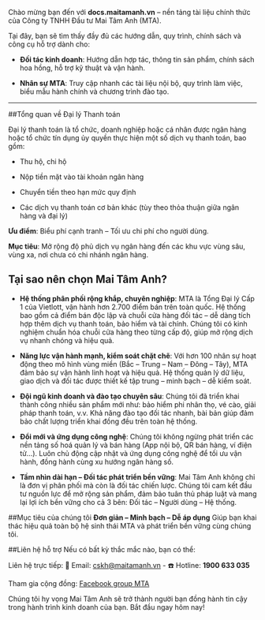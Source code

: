 
Chào mừng bạn đến với **docs.maitamanh.vn** – nền tảng tài liệu chính thức của Công ty TNHH Đầu tư Mai Tâm Anh (MTA).

Tại đây, bạn sẽ tìm thấy đầy đủ các hướng dẫn, quy trình, chính sách và công cụ hỗ trợ dành cho:

* **Đối tác kinh doanh**:
Hướng dẫn hợp tác, thông tin sản phẩm, chính sách hoa hồng, hỗ trợ kỹ thuật và vận hành.

* **Nhân sự MTA**:
Truy cập nhanh các tài liệu nội bộ, quy trình làm việc, biểu mẫu hành chính và chương trình đào tạo.
***

##Tổng quan về Đại lý Thanh toán

Đại lý thanh toán là tổ chức, doanh nghiệp hoặc cá nhân được ngân hàng hoặc tổ chức tín dụng ủy quyền thực hiện một số dịch vụ thanh toán, bao gồm:

* Thu hộ, chi hộ

* Nộp tiền mặt vào tài khoản ngân hàng

* Chuyển tiền theo hạn mức quy định

* Các dịch vụ thanh toán cơ bản khác (tùy theo thỏa thuận giữa ngân hàng và đại lý)

**Ưu điểm**: Biểu phí cạnh tranh – Tối ưu chi phí cho người dùng.

**Mục tiêu**: Mở rộng độ phủ dịch vụ ngân hàng đến các khu vực vùng sâu, vùng xa, nơi chưa có chi nhánh ngân hàng.

## Tại sao nên chọn Mai Tâm Anh?

   * **Hệ thống phân phối rộng khắp, chuyên nghiệp**:
MTA là Tổng Đại lý Cấp 1 của Vietlott, vận hành hơn 2.700 điểm bán trên toàn quốc.
Hệ thống bao gồm cả điểm bán độc lập và chuỗi cửa hàng đối tác – dễ dàng tích hợp thêm dịch vụ thanh toán, bảo hiểm và tài chính.
Chúng tôi có kinh nghiệm chuẩn hóa chuỗi cửa hàng theo từng cấp độ, giúp mở rộng dịch vụ nhanh chóng và hiệu quả.

   * **Năng lực vận hành mạnh, kiểm soát chặt chẽ**:
Với hơn 100 nhân sự hoạt động theo mô hình vùng miền (Bắc – Trung – Nam – Đông – Tây), MTA đảm bảo sự vận hành linh hoạt và hiệu quả.
Hệ thống quản lý dữ liệu, giao dịch và đối tác được thiết kế tập trung – minh bạch – dễ kiểm soát.

   * **Đội ngũ kinh doanh và đào tạo chuyên sâu**:
Chúng tôi đã triển khai thành công nhiều sản phẩm mới như: bảo hiểm phi nhân thọ, vé cào, giải pháp thanh toán, v.v.
Khả năng đào tạo đối tác nhanh, bài bản giúp đảm bảo chất lượng triển khai đồng đều trên toàn hệ thống.

   * **Đổi mới và ứng dụng công nghệ**:
Chúng tôi không ngừng phát triển các nền tảng số hoá quản lý và bán hàng (App nội bộ, QR bán hàng, ví điện tử...).
Luôn chủ động cập nhật và ứng dụng công nghệ để tối ưu vận hành, đồng hành cùng xu hướng ngân hàng số.

   * **Tầm nhìn dài hạn – Đối tác phát triển bền vững**:
Mai Tâm Anh không chỉ là đơn vị phân phối mà còn là đối tác chiến lược.
Chúng tôi cam kết đầu tư nguồn lực để mở rộng sản phẩm, đảm bảo tuân thủ pháp luật và mang lại lợi ích bền vững cho cả 3 bên:
Đối tác – Người dùng – Hệ thống.


##Mục tiêu của chúng tôi
   **Đơn giản – Minh bạch – Dễ áp dụng**
Giúp bạn khai thác hiệu quả toàn bộ hệ sinh thái MTA và phát triển bền vững cùng chúng tôi.

##Liên hệ hỗ trợ
Nếu có bất kỳ thắc mắc nào, bạn có thể:

Liên hệ trực tiếp:
📧 Email: [cskh@maitamanh.vn](mailto:cskh@maitamanh.vn) - ☎️ Hotline: **1900 633 035**

Tham gia cộng đồng: [Facebook group MTA](https://www.facebook.com/maitamanhdailyvietlott/)

Chúng tôi hy vọng Mai Tâm Anh sẽ trở thành người bạn đồng hành tin cậy trong hành trình kinh doanh của bạn.
Bắt đầu ngay hôm nay!